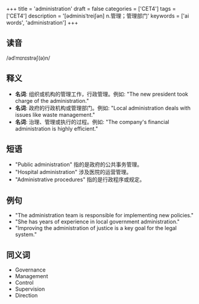 +++
title = 'administration'
draft = false
categories = ['CET4']
tags = ['CET4']
description = '[ədminisˈtrei∫ən] n.管理；管理部门'
keywords = ['ai words', 'administration']
+++

## 读音
/ədˈmɪnɪstrəʃ(ə)n/

## 释义
- **名词**: 组织或机构的管理工作，行政管理。例如: "The new president took charge of the administration."
- **名词**: 政府的行政机构或管理部门。例如: "Local administration deals with issues like waste management."
- **名词**: 治理、管理或执行的过程。例如: "The company's financial administration is highly efficient."

## 短语
- "Public administration" 指的是政府的公共事务管理。
- "Hospital administration" 涉及医院的运营管理。
- "Administrative procedures" 指的是行政程序或规定。

## 例句
- "The administration team is responsible for implementing new policies."
- "She has years of experience in local government administration."
- "Improving the administration of justice is a key goal for the legal system."

## 同义词
- Governance
- Management
- Control
- Supervision
- Direction
